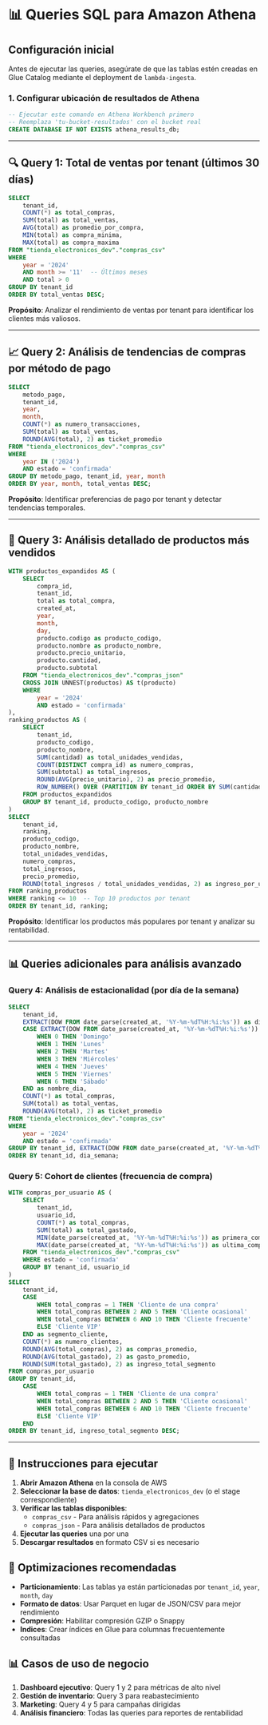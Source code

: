 # 📊 Queries SQL para Amazon Athena

## Configuración inicial

Antes de ejecutar las queries, asegúrate de que las tablas estén creadas en Glue Catalog mediante el deployment de `lambda-ingesta`.

### 1. Configurar ubicación de resultados de Athena
```sql
-- Ejecutar este comando en Athena Workbench primero
-- Reemplaza 'tu-bucket-resultados' con el bucket real
CREATE DATABASE IF NOT EXISTS athena_results_db;
```

---

## 🔍 Query 1: Total de ventas por tenant (últimos 30 días)

```sql
SELECT 
    tenant_id,
    COUNT(*) as total_compras,
    SUM(total) as total_ventas,
    AVG(total) as promedio_por_compra,
    MIN(total) as compra_minima,
    MAX(total) as compra_maxima
FROM "tienda_electronicos_dev"."compras_csv"
WHERE 
    year = '2024' 
    AND month >= '11'  -- Últimos meses
    AND total > 0
GROUP BY tenant_id
ORDER BY total_ventas DESC;
```

**Propósito**: Analizar el rendimiento de ventas por tenant para identificar los clientes más valiosos.

---

## 📈 Query 2: Análisis de tendencias de compras por método de pago

```sql
SELECT 
    metodo_pago,
    tenant_id,
    year,
    month,
    COUNT(*) as numero_transacciones,
    SUM(total) as total_ventas,
    ROUND(AVG(total), 2) as ticket_promedio
FROM "tienda_electronicos_dev"."compras_csv"
WHERE 
    year IN ('2024')
    AND estado = 'confirmada'
GROUP BY metodo_pago, tenant_id, year, month
ORDER BY year, month, total_ventas DESC;
```

**Propósito**: Identificar preferencias de pago por tenant y detectar tendencias temporales.

---

## 🛒 Query 3: Análisis detallado de productos más vendidos

```sql
WITH productos_expandidos AS (
    SELECT 
        compra_id,
        tenant_id,
        total as total_compra,
        created_at,
        year,
        month,
        day,
        producto.codigo as producto_codigo,
        producto.nombre as producto_nombre,
        producto.precio_unitario,
        producto.cantidad,
        producto.subtotal
    FROM "tienda_electronicos_dev"."compras_json"
    CROSS JOIN UNNEST(productos) AS t(producto)
    WHERE 
        year = '2024'
        AND estado = 'confirmada'
),
ranking_productos AS (
    SELECT 
        tenant_id,
        producto_codigo,
        producto_nombre,
        SUM(cantidad) as total_unidades_vendidas,
        COUNT(DISTINCT compra_id) as numero_compras,
        SUM(subtotal) as total_ingresos,
        ROUND(AVG(precio_unitario), 2) as precio_promedio,
        ROW_NUMBER() OVER (PARTITION BY tenant_id ORDER BY SUM(cantidad) DESC) as ranking
    FROM productos_expandidos
    GROUP BY tenant_id, producto_codigo, producto_nombre
)
SELECT 
    tenant_id,
    ranking,
    producto_codigo,
    producto_nombre,
    total_unidades_vendidas,
    numero_compras,
    total_ingresos,
    precio_promedio,
    ROUND(total_ingresos / total_unidades_vendidas, 2) as ingreso_por_unidad
FROM ranking_productos
WHERE ranking <= 10  -- Top 10 productos por tenant
ORDER BY tenant_id, ranking;
```

**Propósito**: Identificar los productos más populares por tenant y analizar su rentabilidad.

---

## 📊 Queries adicionales para análisis avanzado

### Query 4: Análisis de estacionalidad (por día de la semana)
```sql
SELECT 
    tenant_id,
    EXTRACT(DOW FROM date_parse(created_at, '%Y-%m-%dT%H:%i:%s')) as dia_semana,
    CASE EXTRACT(DOW FROM date_parse(created_at, '%Y-%m-%dT%H:%i:%s'))
        WHEN 0 THEN 'Domingo'
        WHEN 1 THEN 'Lunes'
        WHEN 2 THEN 'Martes'
        WHEN 3 THEN 'Miércoles'
        WHEN 4 THEN 'Jueves'
        WHEN 5 THEN 'Viernes'
        WHEN 6 THEN 'Sábado'
    END as nombre_dia,
    COUNT(*) as total_compras,
    SUM(total) as total_ventas,
    ROUND(AVG(total), 2) as ticket_promedio
FROM "tienda_electronicos_dev"."compras_csv"
WHERE 
    year = '2024'
    AND estado = 'confirmada'
GROUP BY tenant_id, EXTRACT(DOW FROM date_parse(created_at, '%Y-%m-%dT%H:%i:%s'))
ORDER BY tenant_id, dia_semana;
```

### Query 5: Cohort de clientes (frecuencia de compra)
```sql
WITH compras_por_usuario AS (
    SELECT 
        tenant_id,
        usuario_id,
        COUNT(*) as total_compras,
        SUM(total) as total_gastado,
        MIN(date_parse(created_at, '%Y-%m-%dT%H:%i:%s')) as primera_compra,
        MAX(date_parse(created_at, '%Y-%m-%dT%H:%i:%s')) as ultima_compra
    FROM "tienda_electronicos_dev"."compras_csv"
    WHERE estado = 'confirmada'
    GROUP BY tenant_id, usuario_id
)
SELECT 
    tenant_id,
    CASE 
        WHEN total_compras = 1 THEN 'Cliente de una compra'
        WHEN total_compras BETWEEN 2 AND 5 THEN 'Cliente ocasional'
        WHEN total_compras BETWEEN 6 AND 10 THEN 'Cliente frecuente'
        ELSE 'Cliente VIP'
    END as segmento_cliente,
    COUNT(*) as numero_clientes,
    ROUND(AVG(total_compras), 2) as compras_promedio,
    ROUND(AVG(total_gastado), 2) as gasto_promedio,
    ROUND(SUM(total_gastado), 2) as ingreso_total_segmento
FROM compras_por_usuario
GROUP BY tenant_id, 
    CASE 
        WHEN total_compras = 1 THEN 'Cliente de una compra'
        WHEN total_compras BETWEEN 2 AND 5 THEN 'Cliente ocasional'
        WHEN total_compras BETWEEN 6 AND 10 THEN 'Cliente frecuente'
        ELSE 'Cliente VIP'
    END
ORDER BY tenant_id, ingreso_total_segmento DESC;
```

---

## 📝 Instrucciones para ejecutar

1. **Abrir Amazon Athena** en la consola de AWS
2. **Seleccionar la base de datos**: `tienda_electronicos_dev` (o el stage correspondiente)
3. **Verificar las tablas disponibles**:
   - `compras_csv` - Para análisis rápidos y agregaciones
   - `compras_json` - Para análisis detallados de productos
4. **Ejecutar las queries** una por una
5. **Descargar resultados** en formato CSV si es necesario

## 🚀 Optimizaciones recomendadas

- **Particionamiento**: Las tablas ya están particionadas por `tenant_id`, `year`, `month`, `day`
- **Formato de datos**: Usar Parquet en lugar de JSON/CSV para mejor rendimiento
- **Compresión**: Habilitar compresión GZIP o Snappy
- **Indices**: Crear índices en Glue para columnas frecuentemente consultadas

## 📊 Casos de uso de negocio

1. **Dashboard ejecutivo**: Query 1 y 2 para métricas de alto nivel
2. **Gestión de inventario**: Query 3 para reabastecimiento
3. **Marketing**: Query 4 y 5 para campañas dirigidas
4. **Análisis financiero**: Todas las queries para reportes de rentabilidad
